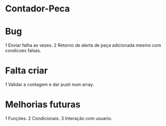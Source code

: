 # Contador-Peca

# Bug
1 Enviar falha as vezes.
2 Retorno de alerta de peça adicionada mesmo com condicoes falsas.

# Falta criar
1 Validar a contagem e dar push num array.

# Melhorias futuras
1 Funções. 
2 Condicionais.
3 Interação com usuario.